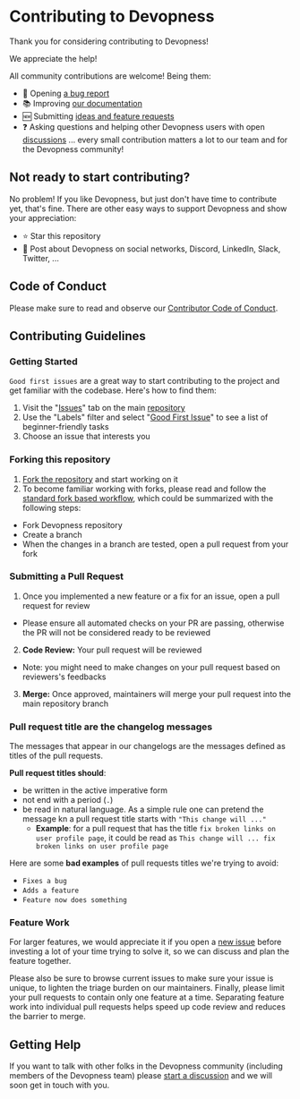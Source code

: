 # Contributing to Devopness

Thank you for considering contributing to Devopness!

We appreciate the help!

All community contributions are welcome! Being them:
- 🐛 Opening [a bug report](https://github.com/devopness/devopness/issues/new/choose)
- 📚 Improving [our documentation](https://github.com/devopness/devopness/tree/main/docs)
- 🆕 Submitting [ideas and feature requests](https://github.com/devopness/devopness/discussions/categories/ideas-feature-requests)
- ❓ Asking questions and helping other Devopness users with open [discussions](https://github.com/devopness/devopness/discussions)
... every small contribution matters a lot to our team and for the Devopness community!

## Not ready to start contributing?
No problem!
If you like Devopness, but just don't have time to contribute yet, that's fine.
There are other easy ways to support Devopness and show your appreciation:
- ⭐ Star this repository
- 📣 Post about Devopness on social networks, Discord, LinkedIn, Slack, Twitter, ...

## Code of Conduct

Please make sure to read and observe our [Contributor Code of Conduct](./CODE-OF-CONDUCT.md).

## Contributing Guidelines

### Getting Started
`Good first issues` are a great way to start contributing to the project and get familiar with the codebase.
Here's how to find them:

1. Visit the "[Issues](https://github.com/devopness/devopness/issues)" tab on the main [repository](https://github.com/devopness/devopness)
2. Use the "Labels" filter and select "[Good First Issue](https://github.com/devopness/devopness/labels/good%20first%20issue)" to see a list of beginner-friendly tasks
3. Choose an issue that interests you

### Forking this repository
1. [Fork the repository](https://github.com/devopness/devopness/fork) and start working on it
2. To become familiar working with forks, please read and follow the [standard fork based workflow](https://gist.github.com/Chaser324/ce0505fbed06b947d962), which could be summarized with the following steps:
  - Fork Devopness repository
  - Create a branch
  - When the changes in a branch are tested, open a pull request from your fork

### Submitting a Pull Request
1. Once you implemented a new feature or a fix for an issue, open a pull request for review
  - Please ensure all automated checks on your PR are passing, otherwise the PR will not be considered ready to be reviewed
2. **Code Review:** Your pull request will be reviewed
  - Note: you might need to make changes on your pull request based on reviewers's feedbacks
3. **Merge:** Once approved, maintainers will merge your pull request into the main repository branch

### Pull request title are the changelog messages
The messages that appear in our changelogs are the messages defined as titles of the pull requests.

**Pull request titles should**:
- be written in the active imperative form
- not end with a period (`.`)
- be read in natural language. As a simple rule one can pretend the message kn a pull request title starts with `"This change will ..."`
  - **Example**: for a pull request that has the title `fix broken links on user profile page`, it could be read as `This change will ... fix broken links on user profile page`

Here are some **bad examples** of pull requests titles we're trying to avoid:
- `Fixes a bug`
- `Adds a feature`
- `Feature now does something`

### Feature Work
For larger features, we would appreciate it if you open a [new issue](https://github.com/devopness/devopness/issues/new/choose) before investing a lot of your time trying to solve it, so we can discuss and plan the feature together.

Please also be sure to browse current issues to make sure your issue is unique, to lighten the triage burden on our maintainers.
Finally, please limit your pull requests to contain only one feature at a time. Separating feature work into individual pull requests helps speed up code review and reduces the barrier to merge.

## Getting Help
If you want to talk with other folks in the Devopness community (including members of the Devopness team) please [start a discussion](https://github.com/devopness/devopness/discussions) and we will soon get in touch with you.
